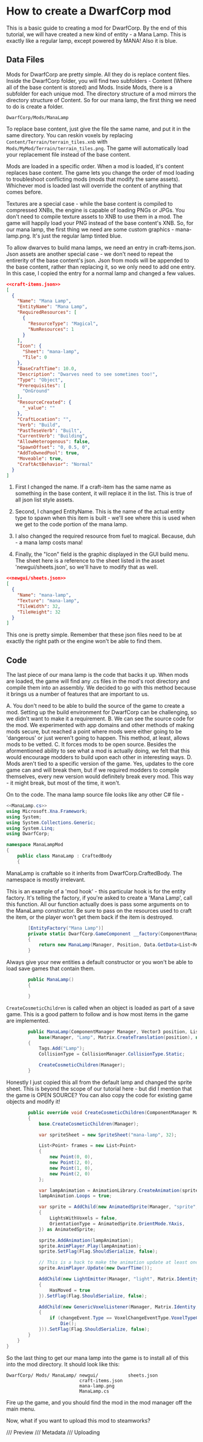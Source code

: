 ﻿
# How to create a DwarfCorp mod

This is a basic guide to creating a mod for DwarfCorp. By the end of this tutorial, we will have created a new kind of entity - a Mana Lamp. This is exactly like a regular lamp, except powered by MANA! Also it is blue.

## Data Files
Mods for DwarfCorp are pretty simple. All they do is replace content files. Inside the DwarfCorp folder, you will find two subfolders - Content (Where all of the base content is stored) and Mods. Inside Mods, there is a subfolder for each unique mod. The directory structure of a mod mirrors the directory structure of Content. So for our mana lamp, the first thing we need to do is create a folder.

`DwarfCorp/Mods/ManaLamp`

To replace base content, just give the file the same name, and put it in the same directory. You can reskin voxels by replacing `Content/Terrain/terrain_tiles.xnb` with `Mods/MyMod/Terrain/terrain_tiles.png`. The game will automatically load your replacement file instead of the base content.

Mods are loaded in a specific order. When a mod is loaded, it's content replaces base content. The game lets you change the order of mod loading to troubleshoot conflicting mods (mods that modify the same assets). Whichever mod is loaded last will override the content of anything that comes before.

Textures are a special case - while the base content is compiled to compressed XNBs, the engine is capable of loading PNGs or JPGs. You don't need to compile texture assets to XNB to use them in a mod. The game will happily load your PNG instead of the base content's XNB. So, for our mana lamp, the first thing we need are some custom graphics - mana-lamp.png. It's just the regular lamp tinted blue.

To allow dwarves to build mana lamps, we need an entry in craft-items.json. Json assets are another special case - we don't need to repeat the entirerity of the base content's json. Json from mods will be appended to the base content, rather than replacing it, so we only need to add one entry. In this case, I copied the entry for a normal lamp and changed a few values.

```json
<<craft-items.json>>
[
  {
    "Name": "Mana Lamp",
    "EntityName": "Mana Lamp",
    "RequiredResources": [
      {
        "ResourceType": "Magical",
        "NumResources": 1
      }
    ],
    "Icon": {
      "Sheet": "mana-lamp",
      "Tile": 0
    },
    "BaseCraftTime": 10.0,
    "Description": "Dwarves need to see sometimes too!",
    "Type": "Object",
    "Prerequisites": [
      "OnGround"
    ],
    "ResourceCreated": {
      "_value": ""
    },
    "CraftLocation": "",
    "Verb": "Build",
    "PastTeseVerb": "Built",
    "CurrentVerb": "Building",
    "AllowHeterogenous": false,
    "SpawnOffset": "0, 0.5, 0",
    "AddToOwnedPool": true,
    "Moveable": true,
    "CraftActBehavior": "Normal"
  }
]
```

1. First I changed the name. If a craft-item has the same name as something in the base content, it will replace it in the list. This is true of all json list style assets.

2. Second, I changed EntityName. This is the name of the actual entity type to spawn when this item is built - we'll see where this is used when we get to the code portion of the mana lamp.

3. I also changed the required resource from fuel to magical. Because, duh - a mana lamp costs mana!

4. Finally, the "Icon" field is the graphic displayed in the GUI build menu. The sheet here is a reference to the sheet listed in the asset 'newgui/sheets.json', so we'll have to modify that as well.

```json
<<newgui/sheets.json>>
[
  {
    "Name": "mana-lamp",
    "Texture": "mana-lamp",
    "TileWidth": 32,
    "TileHeight": 32
  }
]
```

This one is pretty simple. Remember that these json files need to be at exactly the right path or the engine won't be able to find them.

## Code

The last piece of our mana lamp is the code that backs it up. When mods are loaded, the game will find any .cs files in the mod's root directory and compile them into an assembly. We decided to go with this method because it brings us a number of features that are important to us.
	
A. You don't need to be able to build the source of the game to create a mod. Setting up the build environment for DwarfCorp can be challenging, so we didn't want to make it a requirement.
B. We can see the source code for the mod. We experimented with app domains and other methods of making mods secure, but reached a point where mods were either going to be 'dangerous' or just weren't going to happen. This method, at least, allows mods to be vetted.
C. It forces mods to be open source. Besides the aformentioned ability to see what a mod is actually doing, we felt that this would encourage modders to build upon each other in interesting ways.
D. Mods aren't tied to a specific version of the game. Yes, updates to the core game can and will break them, but if we required modders to compile themselves, every new version would definitely break every mod. This way - it might break, but most of the time, it won't.

On to the code. The mana lamp source file looks like any other C# file -

```cs
<<ManaLamp.cs>>
using Microsoft.Xna.Framework;
using System;
using System.Collections.Generic;
using System.Linq;
using DwarfCorp;

namespace ManaLampMod
{
    public class ManaLamp : CraftedBody
    {
```

ManaLamp is craftable so it inherits from DwarfCorp.CraftedBody. The namespace is mostly irrelevant.

This is an example of a 'mod hook' - this particular hook is for the entity factory. It's telling the factory, if you're asked to create a 'Mana Lamp', call this function. All our function actually does is pass some arguments on to the ManaLamp constructor. Be sure to pass on the resources used to craft the item, or the player won't get them back if the item is destroyed.

```cs
        [EntityFactory("Mana Lamp")]
        private static DwarfCorp.GameComponent __factory(ComponentManager Manager, Vector3 Position, Blackboard Data)
        {
            return new ManaLamp(Manager, Position, Data.GetData<List<ResourceAmount>>("Resources", null));
        }
```

Always give your new entities a default constructor or you won't be able to load save games that contain them.

```cs
        public ManaLamp()
        {

        }
```

`CreateCosmeticChildren` is called when an object is loaded as part of a save game. This is a good pattern to follow and is how most items in the game are implemented.

```cs
        public ManaLamp(ComponentManager Manager, Vector3 position, List<ResourceAmount> Resources) :
            base(Manager, "Lamp", Matrix.CreateTranslation(position), new Vector3(1.0f, 1.0f, 1.0f), Vector3.Zero, new CraftDetails(Manager, "Mana Lamp", Resources))
        {
            Tags.Add("Lamp");
            CollisionType = CollisionManager.CollisionType.Static;

            CreateCosmeticChildren(Manager);
        }
```

Honestly I just copied this all from the default lamp and changed the sprite sheet. This is beyond the scope of our tutorial here - but did I mention that the game is OPEN SOURCE? You can also copy the code for existing game objects and modify it!

```cs
        public override void CreateCosmeticChildren(ComponentManager Manager)
        {
            base.CreateCosmeticChildren(Manager);

            var spriteSheet = new SpriteSheet("mana-lamp", 32);

            List<Point> frames = new List<Point>
            {
                new Point(0, 0),
                new Point(2, 0),
                new Point(1, 0),
                new Point(2, 0)
            };

            var lampAnimation = AnimationLibrary.CreateAnimation(spriteSheet, frames, "ManaLampAnimation");
            lampAnimation.Loops = true;

            var sprite = AddChild(new AnimatedSprite(Manager, "sprite", Matrix.Identity, false)
            {
                LightsWithVoxels = false,
                OrientationType = AnimatedSprite.OrientMode.YAxis,
            }) as AnimatedSprite;

            sprite.AddAnimation(lampAnimation);
            sprite.AnimPlayer.Play(lampAnimation);
            sprite.SetFlag(Flag.ShouldSerialize, false);

            // This is a hack to make the animation update at least once even when the object is created inactive by the craftbuilder.
            sprite.AnimPlayer.Update(new DwarfTime());

            AddChild(new LightEmitter(Manager, "light", Matrix.Identity, new Vector3(0.1f, 0.1f, 0.1f), Vector3.Zero, 255, 8)
            {
                HasMoved = true
            }).SetFlag(Flag.ShouldSerialize, false);

            AddChild(new GenericVoxelListener(Manager, Matrix.Identity, new Vector3(0.5f, 0.5f, 0.5f), new Vector3(0.0f, -1.0f, 0.0f), (changeEvent) =>
            {
                if (changeEvent.Type == VoxelChangeEventType.VoxelTypeChanged && changeEvent.NewVoxelType == 0)
                    Die();
            })).SetFlag(Flag.ShouldSerialize, false);
        }
    }
}
```

So the last thing to get our mana lamp into the game is to install all of this into the mod directory. It should look like this:

```
DwarfCorp/ Mods/ ManaLamp/ newgui/           sheets.json
                           craft-items.json
						   mana-lamp.png
						   ManaLamp.cs
```

Fire up the game, and you should find the mod in the mod manager off the main menu.

Now, what if you want to upload this mod to steamworks?

/// Preview
/// Metadata
/// Uploading
